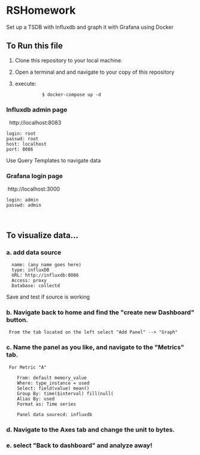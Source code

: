 # RSHomework
Set up a TSDB with Influxdb and graph it with Grafana using Docker


## To Run this file 
1. Clone this repository to your local machine. 
2. Open a terminal and and navigate to your copy of this repository
3. execute:
                 
                 $ docker-compose up -d

### Influxdb admin page
  
    http://localhost:8083
  
    login: root
    passwd: root
    host: localhost
    port: 8086
  
  Use Query Templates to navigate data


### Grafana login page

  http://localhost:3000

    login: admin
    passwd: admin  
  
## To visualize data... 
 
 ### a. add data source
  
      name: (any name goes here)
      type: influxDB
      URL: http://influxdb:8086
      Access: proxy
      Database: collectd
    
  Save and test if source is working
   
  ### b. Navigate back to home and find the "create new Dashboard" button. 
     From the tab located on the left select "Add Panel" --> "Graph"
     
  ### c. Name the panel as you like, and navigate to the "Metrics" tab.
     For Metric "A"
     
        From: default memory_value
        Where: type_instance = used
        Select: field(value) mean()
        Group By: time($interval) fill(null(
        Alias By: used 
        Format as: Time series
        
        Panel data sourecd: influxdb
   
   ### d. Navigate to the Axes tab and change the unit to bytes.
   
   ### e. select "Back to dashboard" and analyze away!
   
  
  

